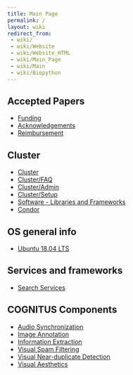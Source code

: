 ```yaml
---
title: Main Page
permalink: /
layout: wiki
redirect_from:
 - wiki/
 - wiki/Website
 - wiki/Website_HTML
 - wiki/Main_Page
 - wiki/Main
 - wiki/Biopython
---
```


Accepted Papers
---------------

- [Funding](/wiki/Funding "wikilink")
- [Acknowledgements](/wiki/Acknowledgements "wikilink")
- [Reimbursement](/wiki/Reimbursement "wikilink")

Cluster
-------

- [Cluster](/wiki/Cluster "wikilink")
- [Cluster/FAQ](/wiki/Cluster/FAQ "wikilink")
- [Cluster/Admin](/wiki/Cluster/Admin "wikilink")
- [Cluster/Setup](/wiki/Cluster/Setup "wikilink")
- [Software - Libraries and Frameworks](/wiki/Installing_Software "wikilink")
- [Condor](/wiki/Condor "wikilink")

OS general info
---------------

- [Ubuntu 18.04 LTS](/wiki/Ubuntu_18.04_LTS "wikilink")

Services and frameworks
-----------------------

- [Search Services](/wiki/Search_Services "wikilink")

COGNITUS Components
-------------------

- [Audio Synchronization](/wiki/Audio_Synchronization "wikilink")
- [Image Annotation](/wiki/Image_Annotation "wikilink")
- [Information Extraction](/wiki/Information_Extraction "wikilink")
- [Visual Spam Filtering](/wiki/Visual_Spam_Filtering "wikilink")
- [Visual Near-duplicate Detection](/wiki/Visual_Near-duplicate_Detection "wikilink")
- [Visual Aesthetics](/wiki/Visual_Aesthetics "wikilink")
